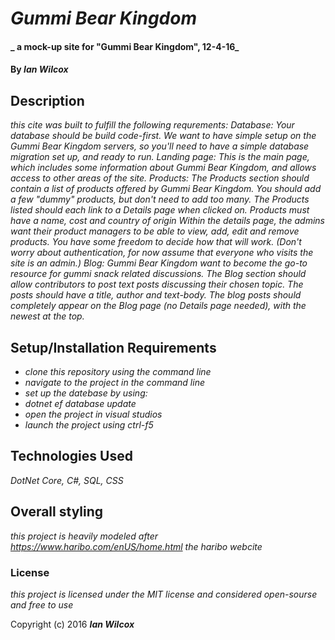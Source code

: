 # _Gummi Bear Kingdom_

#### _ a mock-up site for "Gummi Bear Kingdom", 12-4-16_

#### By _**Ian Wilcox**_

## Description

_this cite was built to fulfill the following requrements:
Database: Your database should be build code-first. We want to have simple setup on the Gummi Bear Kingdom servers, so you'll need to have a simple database migration set up, and ready to run.
Landing page: This is the main page, which includes some information about Gummi Bear Kingdom, and allows access to other areas of the site.
Products: The Products section should contain a list of products offered by Gummi Bear Kingdom. You should add a few "dummy" products, but don't need to add too many. The Products listed should each link to a Details page when clicked on. Products must have a name, cost and country of origin Within the details page, the admins want their product managers to be able to view, add, edit and remove products. You have some freedom to decide how that will work.
(Don't worry about authentication, for now assume that everyone who visits the site is an admin.)
Blog: Gummi Bear Kingdom want to become the go-to resource for gummi snack related discussions. The Blog section should allow contributors to post text posts discussing their chosen topic. The posts should have a title, author and text-body.
The blog posts should completely appear on the Blog page (no Details page needed), with the newest at the top._

## Setup/Installation Requirements

* _clone this repository using the command line_
* _navigate to the project in the command line_
* _set up the datebase by using:_
* _dotnet ef database update_
* _open the project in visual studios_
* _launch the project using ctrl-f5_

## Technologies Used

_DotNet Core, C#, SQL, CSS_

## Overall styling
_this project is heavily modeled after https://www.haribo.com/enUS/home.html the haribo webcite_

### License

*this project is licensed under the MIT license and considered open-sourse and free to use*

Copyright (c) 2016 **_Ian Wilcox_**
